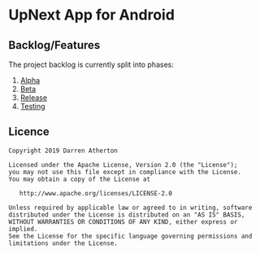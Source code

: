 # UpNext App for Android

## Backlog/Features
The project backlog is currently split into phases:
1. [Alpha](https://github.com/DarrenAtherton49/UpNext/projects/3)
2. [Beta](https://github.com/DarrenAtherton49/UpNext/projects/5)
3. [Release](https://github.com/DarrenAtherton49/UpNext/projects/6)
4. [Testing](https://github.com/DarrenAtherton49/UpNext/projects/4)

## Licence
```
Copyright 2019 Darren Atherton

Licensed under the Apache License, Version 2.0 (the "License");
you may not use this file except in compliance with the License.
You may obtain a copy of the License at

   http://www.apache.org/licenses/LICENSE-2.0

Unless required by applicable law or agreed to in writing, software
distributed under the License is distributed on an "AS IS" BASIS,
WITHOUT WARRANTIES OR CONDITIONS OF ANY KIND, either express or implied.
See the License for the specific language governing permissions and
limitations under the License.
```
